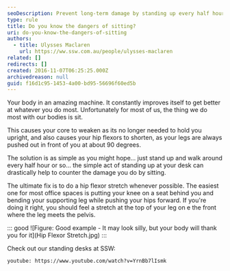 ```yaml
---
seoDescription: Prevent long-term damage by standing up every half hour and stretching your hip flexors to counteract the negative effects of sitting.
type: rule
title: Do you know the dangers of sitting?
uri: do-you-know-the-dangers-of-sitting
authors:
  - title: Ulysses Maclaren
    url: https://ww.ssw.com.au/people/ulysses-maclaren
related: []
redirects: []
created: 2016-11-07T06:25:25.000Z
archivedreason: null
guid: f16d1c95-1453-4a00-bd95-56696f60ed5b
---
```


Your body in an amazing machine. It constantly improves itself to get better at whatever you do most. Unfortunately for most of us, the thing we do most with our bodies is sit.

<!--endintro-->

This causes your core to weaken as its no longer needed to hold you upright, and also causes your hip flexors to shorten, as your legs are always pushed out in front of you at about 90 degrees.

The solution is as simple as you might hope... just stand up and walk around every half hour or so... the simple act of standing up at your desk can drastically help to counter the damage you do by sitting.

The ultimate fix is to do a hip flexor stretch whenever possible. The easiest one for most office spaces is putting your knee on a seat behind you and bending your supporting leg while pushing your hips forward. If you're doing it right, you should feel a stretch at the top of your leg on e the front where the leg meets the pelvis.

::: good
![Figure: Good example - It may look silly, but your body will thank you for it](Hip Flexor Stretch.jpg)
:::

Check out our standing desks at SSW:

`youtube: https://www.youtube.com/watch?v=YrnBb7lIsmk`
